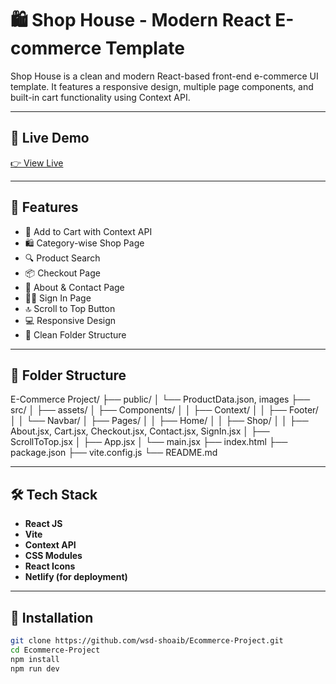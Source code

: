 # 🛍️ Shop House - Modern React E-commerce Template

Shop House is a clean and modern React-based front-end e-commerce UI template. It features a responsive design, multiple page components, and built-in cart functionality using Context API.

---

## 🔗 Live Demo

[👉 View Live](https://your-live-link.netlify.app)

---

## 🚀 Features

- 🛒 Add to Cart with Context API
- 🛍️ Category-wise Shop Page
- 🔍 Product Search
- 📦 Checkout Page
- 📑 About & Contact Page
- 👨‍💻 Sign In Page
- 🔝 Scroll to Top Button
- 💻 Responsive Design
- 🎯 Clean Folder Structure

---

## 📁 Folder Structure

E-Commerce Project/
├── public/
│ └── ProductData.json, images
├── src/
│ ├── assets/
│ ├── Components/
│ │ ├── Context/
│ │ ├── Footer/
│ │ └── Navbar/
│ ├── Pages/
│ │ ├── Home/
│ │ ├── Shop/
│ │ ├── About.jsx, Cart.jsx, Checkout.jsx, Contact.jsx, SignIn.jsx
│ ├── ScrollToTop.jsx
│ ├── App.jsx
│ └── main.jsx
├── index.html
├── package.json
├── vite.config.js
└── README.md

---

## 🛠️ Tech Stack

- **React JS**
- **Vite**
- **Context API**
- **CSS Modules**
- **React Icons**
- **Netlify (for deployment)**

---

## 🧪 Installation

```bash
git clone https://github.com/wsd-shoaib/Ecommerce-Project.git
cd Ecommerce-Project
npm install
npm run dev
```
